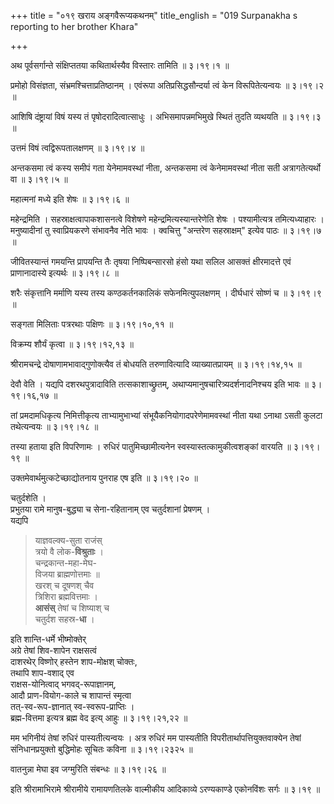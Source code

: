+++
title = "०१९ खराय अङ्गवैरूप्यकथनम्"
title_english = "019 Surpanakha s reporting to her brother Khara"

+++


अथ पूर्वसर्गान्ते संक्षिप्ततया कथितार्थस्यैव विस्तारः तामिति  ॥  ३।१९।१
 ॥   

  

प्रमोहो विसंज्ञता, संभ्रमश्चित्ताप्रतिष्ठानम् । एवंरूपा
अतिप्रसिद्धसौन्दर्या त्वं केन विरूपितेत्यन्वयः  ॥  ३।१९।२  ॥   

  

आशिषि दंष्ट्रायां विषं यस्य तं पृषोदरादित्वात्साधुः । अभिसमापन्नमभिमुखे
स्थितं तुदति व्यथयति  ॥  ३।१९।३  ॥   

  

उत्तमं विषं त्वद्विरूपतालक्षणम्  ॥  ३।१९।४  ॥   

  

अन्तकसमा त्वं कस्य समीपं गता येनेमामवस्थां नीता, अन्तकसमा त्वं
केनेमामवस्थां नीता सती अत्रागतेत्यर्थो वा  ॥  ३।१९।५  ॥   

  

महात्मनां मध्ये इति शेषः  ॥  ३।१९।६  ॥   

  

महेन्द्रमिति । सहस्राक्षत्वापाकशासनत्वे विशेषणे
महेन्द्रमित्यस्यान्तरेणेति शेषः । पश्यामीत्यत्र तमित्यध्याहारः ।
मनुष्यादीनां तु स्वाप्रियकरणे संभावनैव नेति भावः । क्वचित्तु "अन्तरेण
सहस्राक्षम्" इत्येव पाठः  ॥  ३।१९।७  ॥   

  

जीवितस्यान्तं गमयन्ति प्रापयन्ति तैः तृषया निष्पिबन्सारसो हंसो यथा सलिल
आसक्तं क्षीरमादत्ते एवं प्राणानादास्ये इत्यर्थः  ॥  ३।१९।८  ॥   

  

शरैः संकृत्तानि मर्माणि यस्य तस्य कण्ठकर्तनकालिकं सफेनमित्युपलक्षणम् ।
दीर्घधारं सोष्णं च  ॥  ३।१९।९  ॥   

  

सङ्गता मिलिताः पत्ररथाः पक्षिणः  ॥  ३।१९।१०,११  ॥   

  

विक्रम्य शौर्यं कृत्वा  ॥  ३।१९।१२,१३  ॥   

  

श्रीरामचन्द्रे दोषाणामभावाद्गुणोक्त्यैव तं बोधयति तरुणावित्यादि
व्याख्यातप्रायम्  ॥  ३।१९।१४,१५  ॥   

  

देवौ वेति । यद्यपि दशरथपुत्रादाविति तत्सकाशाच्छ्रुतम्,
अथाप्यमानुषचारित्र्यदर्शनादनिश्चय इति भावः  ॥  ३।१९।१६,१७  ॥   

  

तां प्रमदामधिकृत्य निमित्तीकृत्य ताभ्यामुभाभ्यां
संभूयैकनियोगादपरेणेमामवस्थां नीता यथा ऽनाथा ऽसती कुलटा तथेत्यन्वयः  ॥ 
३।१९।१८  ॥   

  

तस्या हताया इति विपरिणामः । रुधिरं पातुमिच्छामीत्यनेन
स्वस्यास्तत्कामुकीत्वशङ्कां वारयति  ॥  ३।१९।१९  ॥   

  

उक्तमेवार्थमुत्कटेच्छाद्योतनाय पुनराह एष इति  ॥  ३।१९।२०  ॥   

  
चतुर्दशेति ।  
प्रभुतया रामे मानुष-बुद्ध्या च सेना-रहितानाम् एव चतुर्दशानां प्रेषणम् ।  
यद्यपि

> याज्ञवल्क्य-सुता राजंस्  
त्रयो वै लोक-**विश्रुताः** ।  
> चन्द्रकान्त-महा-मेघ-  
विजया ब्राह्मणोत्तमाः ॥  
> खरश् च दूषणश् चैव  
त्रिशिरा ब्रह्मवित्तमाः ।  
> **आसंस्** तेषां च शिष्याश् च  
चतुर्दश सहस्र-**धा** ।

इति शान्ति-धर्मे भीष्मोक्तेर्  
अग्रे तेषां शिव-शापेन राक्षसत्वं  
दाशरथेर् विष्णोर् हस्तेन शाप-मोक्षश् चोक्तः,  
तथापि शाप-वशाद् एव  
राक्षस-योनित्वाद् भगवद्-रूपाज्ञानम्,  
आदौ प्राण-वियोग-काले च शापान्तं स्मृत्वा  
तत्-स्व-रूप-ज्ञानात् स्व-स्वरूप-प्राप्तिः ।  
ब्रह्म-वित्तमा इत्यत्र ब्रह्म वेद इत्य् आहुः ॥ ३।१९।२१,२२ ॥

  

मम भगिनीयं तेषां रुधिरं पास्यतीत्यन्वयः । अत्र रुधिरं मम पास्यतीति
विपरीतार्थापत्तियुक्तवाक्येन तेषां संनिधानप्रयुक्तो बुद्धिमोहः सूचितः
कविना  ॥  ३।१९।२३२५  ॥   

  

वातनुन्ना मेघा इव जग्मुरिति संबन्धः  ॥  ३।१९।२६  ॥   

  

इति श्रीरामाभिरामे श्रीरामीये रामायणतिलके वाल्मीकीय आदिकाव्ये
ऽरण्यकाण्डे एकोनविंशः सर्गः  ॥  ३।१९  ॥   

  


